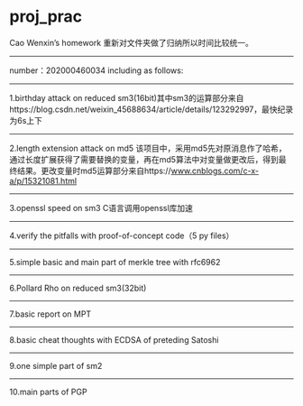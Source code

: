 # proj_prac
Cao Wenxin’s homework
重新对文件夹做了归纳所以时间比较统一。
*****************************
number：202000460034 
including as follows:
****************************************
1.birthday attack on reduced sm3(16bit)其中sm3的运算部分来自https://blog.csdn.net/weixin_45688634/article/details/123292997，最快纪录为6s上下
****************************************
2.length extension attack on md5 该项目中，采用md5先对原消息作了哈希，通过长度扩展获得了需要替换的变量，再在md5算法中对变量做更改后，得到最终结果。更改变量时md5运算部分来自https://www.cnblogs.com/c-x-a/p/15321081.html
****************************************
3.openssl speed on sm3 C语言调用openssl库加速
***************************************
4.verify the pitfalls with proof-of-concept code（5 py files）
*****************************************
5.simple basic and main part of merkle tree with rfc6962 
****************************************
6.Pollard Rho on reduced sm3(32bit)
******************************************
7.basic report on MPT
*********************************************
8.basic cheat thoughts with ECDSA of preteding Satoshi 
***********************************************
9.one simple part of sm2
********************
10.main parts of PGP

